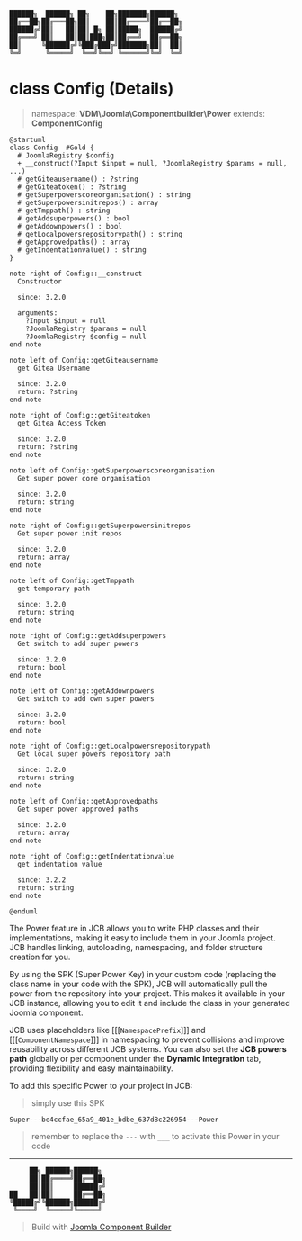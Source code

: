 ```
██████╗  ██████╗ ██╗    ██╗███████╗██████╗
██╔══██╗██╔═══██╗██║    ██║██╔════╝██╔══██╗
██████╔╝██║   ██║██║ █╗ ██║█████╗  ██████╔╝
██╔═══╝ ██║   ██║██║███╗██║██╔══╝  ██╔══██╗
██║     ╚██████╔╝╚███╔███╔╝███████╗██║  ██║
╚═╝      ╚═════╝  ╚══╝╚══╝ ╚══════╝╚═╝  ╚═╝
```
# class Config (Details)
> namespace: **VDM\Joomla\Componentbuilder\Power**
> extends: **ComponentConfig**

```uml
@startuml
class Config  #Gold {
  # JoomlaRegistry $config
  + __construct(?Input $input = null, ?JoomlaRegistry $params = null, ...)
  # getGiteausername() : ?string
  # getGiteatoken() : ?string
  # getSuperpowerscoreorganisation() : string
  # getSuperpowersinitrepos() : array
  # getTmppath() : string
  # getAddsuperpowers() : bool
  # getAddownpowers() : bool
  # getLocalpowersrepositorypath() : string
  # getApprovedpaths() : array
  # getIndentationvalue() : string
}

note right of Config::__construct
  Constructor

  since: 3.2.0
  
  arguments:
    ?Input $input = null
    ?JoomlaRegistry $params = null
    ?JoomlaRegistry $config = null
end note

note left of Config::getGiteausername
  get Gitea Username

  since: 3.2.0
  return: ?string
end note

note right of Config::getGiteatoken
  get Gitea Access Token

  since: 3.2.0
  return: ?string
end note

note left of Config::getSuperpowerscoreorganisation
  Get super power core organisation

  since: 3.2.0
  return: string
end note

note right of Config::getSuperpowersinitrepos
  Get super power init repos

  since: 3.2.0
  return: array
end note

note left of Config::getTmppath
  get temporary path

  since: 3.2.0
  return: string
end note

note right of Config::getAddsuperpowers
  Get switch to add super powers

  since: 3.2.0
  return: bool
end note

note left of Config::getAddownpowers
  Get switch to add own super powers

  since: 3.2.0
  return: bool
end note

note right of Config::getLocalpowersrepositorypath
  Get local super powers repository path

  since: 3.2.0
  return: string
end note

note left of Config::getApprovedpaths
  Get super power approved paths

  since: 3.2.0
  return: array
end note

note right of Config::getIndentationvalue
  get indentation value

  since: 3.2.2
  return: string
end note
 
@enduml
```

The Power feature in JCB allows you to write PHP classes and their implementations, making it easy to include them in your Joomla project. JCB handles linking, autoloading, namespacing, and folder structure creation for you.

By using the SPK (Super Power Key) in your custom code (replacing the class name in your code with the SPK), JCB will automatically pull the power from the repository into your project. This makes it available in your JCB instance, allowing you to edit it and include the class in your generated Joomla component.

JCB uses placeholders like [[[`NamespacePrefix`]]] and [[[`ComponentNamespace`]]] in namespacing to prevent collisions and improve reusability across different JCB systems. You can also set the **JCB powers path** globally or per component under the **Dynamic Integration** tab, providing flexibility and easy maintainability.

To add this specific Power to your project in JCB:

> simply use this SPK
```
Super---be4ccfae_65a9_401e_bdbe_637d8c226954---Power
```
> remember to replace the `---` with `___` to activate this Power in your code

---
```
     ██╗ ██████╗██████╗
     ██║██╔════╝██╔══██╗
     ██║██║     ██████╔╝
██   ██║██║     ██╔══██╗
╚█████╔╝╚██████╗██████╔╝
 ╚════╝  ╚═════╝╚═════╝
```
> Build with [Joomla Component Builder](https://git.vdm.dev/joomla/Component-Builder)

